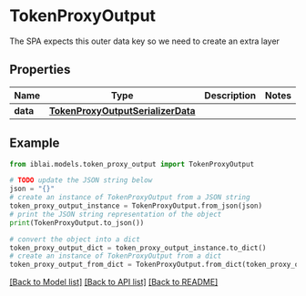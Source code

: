 # TokenProxyOutput

The SPA expects this outer data key so we need to create an extra layer

## Properties

Name | Type | Description | Notes
------------ | ------------- | ------------- | -------------
**data** | [**TokenProxyOutputSerializerData**](TokenProxyOutputSerializerData.md) |  | 

## Example

```python
from iblai.models.token_proxy_output import TokenProxyOutput

# TODO update the JSON string below
json = "{}"
# create an instance of TokenProxyOutput from a JSON string
token_proxy_output_instance = TokenProxyOutput.from_json(json)
# print the JSON string representation of the object
print(TokenProxyOutput.to_json())

# convert the object into a dict
token_proxy_output_dict = token_proxy_output_instance.to_dict()
# create an instance of TokenProxyOutput from a dict
token_proxy_output_from_dict = TokenProxyOutput.from_dict(token_proxy_output_dict)
```
[[Back to Model list]](../README.md#documentation-for-models) [[Back to API list]](../README.md#documentation-for-api-endpoints) [[Back to README]](../README.md)


